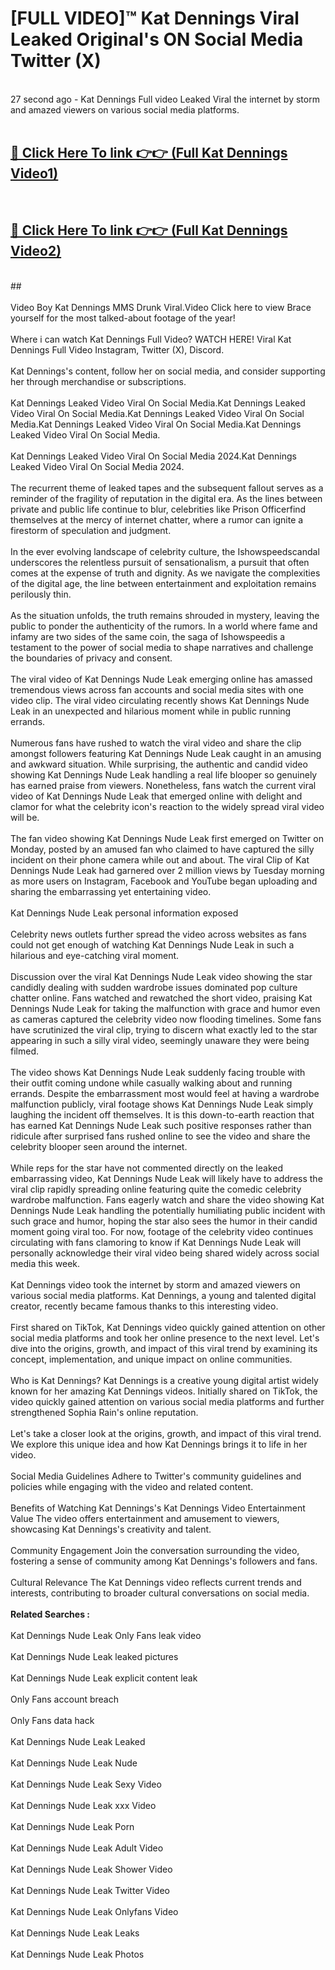 # [FULL VIDEO]™ Kat Dennings Viral Leaked Original's ON Social Media Twitter (X) <br>
<br>
27 second ago - Kat Dennings Full video Leaked Viral the internet by storm and amazed viewers on various social media platforms.<br>

 <br>

##  <a href="https://play.123hd.live?title=Full Kat_Dennings&ref=git">🔴 Click Here To link 👉👉 (Full Kat Dennings Video1)</a><br>
  <br>

##  <a href="https://play.123hd.live?title=Full Kat_Dennings&ref=git">🔴 Click Here To link 👉👉 (Full Kat Dennings Video2)</a><br>
  <br>
  ##


  <br>

  <br>
Video Boy Kat Dennings MMS Drunk Viral.Video Click here to view Brace yourself for the most talked-about footage of the year!
<br><br>
Where i can watch Kat Dennings Full Video? WATCH HERE! Viral Kat Dennings Full Video Instagram, Twitter (X), Discord.
<br><br>
Kat Dennings's content, follow her on social media, and consider supporting her through merchandise or subscriptions.
<br><br>
Kat Dennings Leaked Video Viral On Social Media.Kat Dennings Leaked Video Viral On Social Media.Kat Dennings Leaked Video Viral On Social Media.Kat Dennings Leaked Video Viral On Social Media.Kat Dennings Leaked Video Viral On Social Media.
<br><br>
Kat Dennings Leaked Video Viral On Social Media 2024.Kat Dennings Leaked Video Viral On Social Media 2024.
<br><br>
The recurrent theme of leaked tapes and the subsequent fallout serves as a reminder of the fragility of reputation in the digital era. As the lines between private and public life continue to blur, celebrities like Prison Officerfind themselves at the mercy of internet chatter, where a rumor can ignite a firestorm of speculation and judgment.
<br><br>
In the ever evolving landscape of celebrity culture, the Ishowspeedscandal underscores the relentless pursuit of sensationalism, a pursuit that often comes at the expense of truth and dignity. As we navigate the complexities of the digital age, the line between entertainment and exploitation remains perilously thin.
<br><br>
As the situation unfolds, the truth remains shrouded in mystery, leaving the public to ponder the authenticity of the rumors. In a world where fame and infamy are two sides of the same coin, the saga of Ishowspeedis a testament to the power of social media to shape narratives and challenge the boundaries of privacy and consent.
<br><br>
The viral video of Kat Dennings Nude Leak emerging online has amassed tremendous views across fan accounts and social media sites with one video clip. The viral video circulating recently shows Kat Dennings Nude Leak in an unexpected and hilarious moment while in public running errands.
<br><br>
Numerous fans have rushed to watch the viral video and share the clip amongst followers featuring Kat Dennings Nude Leak caught in an amusing and awkward situation. While surprising, the authentic and candid video showing Kat Dennings Nude Leak handling a real life blooper so genuinely has earned praise from viewers. Nonetheless, fans watch the current viral video of Kat Dennings Nude Leak that emerged online with delight and clamor for what the celebrity icon's reaction to the widely spread viral video will be.
<br><br>
The fan video showing Kat Dennings Nude Leak first emerged on Twitter on Monday, posted by an amused fan who claimed to have captured the silly incident on their phone camera while out and about. The viral Clip of Kat Dennings Nude Leak had garnered over 2 million views by Tuesday morning as more users on Instagram, Facebook and YouTube began uploading and sharing the embarrassing yet entertaining video.
<br><br>
Kat Dennings Nude Leak personal information exposed
<br><br>
Celebrity news outlets further spread the video across websites as fans could not get enough of watching Kat Dennings Nude Leak in such a hilarious and eye-catching viral moment.
<br><br>
Discussion over the viral Kat Dennings Nude Leak video showing the star candidly dealing with sudden wardrobe issues dominated pop culture chatter online. Fans watched and rewatched the short video, praising Kat Dennings Nude Leak for taking the malfunction with grace and humor even as cameras captured the celebrity video now flooding timelines. Some fans have scrutinized the viral clip, trying to discern what exactly led to the star appearing in such a silly viral video, seemingly unaware they were being filmed.
<br><br>
The video shows Kat Dennings Nude Leak suddenly facing trouble with their outfit coming undone while casually walking about and running errands. Despite the embarrassment most would feel at having a wardrobe malfunction publicly, viral footage shows Kat Dennings Nude Leak simply laughing the incident off themselves. It is this down-to-earth reaction that has earned Kat Dennings Nude Leak such positive responses rather than ridicule after surprised fans rushed online to see the video and share the celebrity blooper seen around the internet.
<br><br>
While reps for the star have not commented directly on the leaked embarrassing video, Kat Dennings Nude Leak will likely have to address the viral clip rapidly spreading online featuring quite the comedic celebrity wardrobe malfunction. Fans eagerly watch and share the video showing Kat Dennings Nude Leak handling the potentially humiliating public incident with such grace and humor, hoping the star also sees the humor in their candid moment going viral too. For now, footage of the celebrity video continues circulating with fans clamoring to know if Kat Dennings Nude Leak will personally acknowledge their viral video being shared widely across social media this week.
<br><br>
Kat Dennings video took the internet by storm and amazed viewers on various social media platforms. Kat Dennings, a young and talented digital creator, recently became famous thanks to this interesting video.
<br><br>
First shared on TikTok, Kat Dennings video quickly gained attention on other social media platforms and took her online presence to the next level. Let's dive into the origins, growth, and impact of this viral trend by examining its concept, implementation, and unique impact on online communities.
<br><br>
Who is Kat Dennings? Kat Dennings is a creative young digital artist widely known for her amazing Kat Dennings videos. Initially shared on TikTok, the video quickly gained attention on various social media platforms and further strengthened Sophia Rain's online reputation.
<br><br>
Let's take a closer look at the origins, growth, and impact of this viral trend. We explore this unique idea and how Kat Dennings brings it to life in her video.
<br><br>
Social Media Guidelines Adhere to Twitter's community guidelines and policies while engaging with the video and related content.
<br><br>
Benefits of Watching Kat Dennings's Kat Dennings Video Entertainment Value The video offers entertainment and amusement to viewers, showcasing Kat Dennings's creativity and talent.
<br><br>
Community Engagement Join the conversation surrounding the video, fostering a sense of community among Kat Dennings's followers and fans.
<br><br>
Cultural Relevance The Kat Dennings video reflects current trends and interests, contributing to broader cultural conversations on social media.
<br><br>
<strong>Related Searches :</strong>
<br><br>
Kat Dennings Nude Leak Only Fans leak video
<br><br>
Kat Dennings Nude Leak leaked pictures
<br><br>
Kat Dennings Nude Leak explicit content leak
<br><br>
Only Fans account breach
<br><br>
Only Fans data hack
<br><br>
Kat Dennings Nude Leak Leaked
<br><br>
Kat Dennings Nude Leak Nude
<br><br>
Kat Dennings Nude Leak Sexy Video
<br><br>
Kat Dennings Nude Leak xxx Video
<br><br>
Kat Dennings Nude Leak Porn
<br><br>
Kat Dennings Nude Leak Adult Video
<br><br>
Kat Dennings Nude Leak Shower Video
<br><br>
Kat Dennings Nude Leak Twitter Video
<br><br>
Kat Dennings Nude Leak Onlyfans Video
<br><br>
Kat Dennings Nude Leak Leaks
<br><br>
Kat Dennings Nude Leak Photos